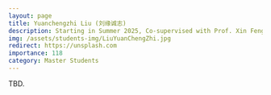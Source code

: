 ```yaml
---
layout: page
title: Yuanchengzhi Liu (刘缘诚志)
description: Starting in Summer 2025, Co-supervised with Prof. Xin Feng. <br> Research Topic&#58; Vision Transformer Attack.
img: /assets/students-img/LiuYuanChengZhi.jpg
redirect: https://unsplash.com
importance: 118
category: Master Students
---
```


TBD.
